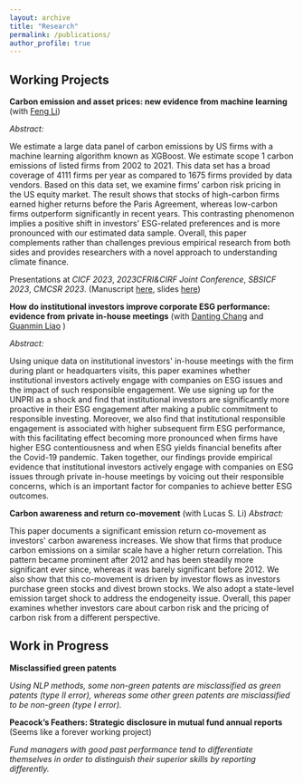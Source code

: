 ```yaml
---
layout: archive
title: "Research"
permalink: /publications/
author_profile: true
---
```


<!-- {% if author.googlescholar %}
  You can also find my articles on <u><a href="{{author.googlescholar}}">my Google Scholar profile</a>.</u>
{% endif %}

{% include base_path %}

{% for post in site.publications reversed %}
  {% include archive-single.html %}
{% endfor %} -->

Working Projects
------

**Carbon emission and asset prices: new evidence from
machine learning** (with [Feng Li](https://en.saif.sjtu.edu.cn/faculty-research/li-feng))

*Abstract:* 

We estimate a large data panel of carbon emissions by US firms with a machine learning algorithm known as XGBoost. We estimate scope 1 carbon emissions of listed firms from 2002 to 2021. This data set has a broad coverage of 4111 firms per year as compared to 1675 firms provided by data vendors. Based on this data set, we examine firms’ carbon risk pricing in the US equity market. The result shows that stocks of high-carbon firms earned higher returns before the Paris Agreement, whereas low-carbon firms outperform significantly in recent years. This contrasting phenomenon implies a positive shift in investors' ESG-related preferences and is more pronounced with our estimated data sample. Overall, this paper complements rather than challenges previous empirical research from both sides and provides researchers with a novel approach to understanding climate finance. 

Presentations at *CICF 2023*, *2023CFRI&CIRF Joint Conference*, *SBSICF 2023*, *CMCSR 2023*. (Manuscript [here](https://github.com/thegreenflamingo/academicpages.github.io/blob/master/_publications/carbon.pdf), slides [here](https://github.com/thegreenflamingo/academicpages.github.io/blob/master/_publications/carbon_emission_pre.pdf))




**How do institutional investors improve corporate ESG performance: evidence from private in-house meetings** (with [Danting Chang](https://www.glxy.sdu.edu.cn/info/1091/5914.htm) and [Guanmin Liao](https://en.rmbs.ruc.edu.cn/Faculty/Faculty/allTeacher/22dbcf0d34ad4157bedd814af4b5e70f.htm) )

*Abstract:* 

Using unique data on institutional investors' in-house meetings with the firm during plant or headquarters visits, this paper examines whether institutional investors actively engage with companies on ESG issues and the impact of such responsible engagement. We use signing up for the UNPRI as a shock and find that institutional investors are significantly more proactive in their ESG engagement after making a public commitment to responsible investing. Moreover, we also find that institutional responsible engagement is associated with higher subsequent firm ESG performance, with this facilitating effect becoming more pronounced when firms have higher ESG contentiousness and when ESG yields financial benefits after the Covid-19 pandemic. Taken together, our findings provide empirical evidence that institutional investors actively engage with companies on ESG issues through private in-house meetings by voicing out their responsible concerns, which is an important factor for companies to achieve better ESG outcomes.

<!---(Manuscript [here](https://github.com/thegreenflamingo/academicpages.github.io/blob/master/_publications/rspengg.pdf))-->



**Carbon awareness and return co-movement** (with Lucas S. Li)
*Abstract:* 

This paper documents a significant emission return co-movement as investors' carbon awareness increases. We show that firms that produce carbon emissions on a similar scale have a higher return correlation. This pattern became prominent after 2012 and has been steadily more significant ever since, whereas it was barely significant before 2012. We also show that this co-movement is driven by investor flows as investors purchase green stocks and divest brown stocks. We also adopt a state-level emission target shock to address the endogeneity issue. Overall, this paper examines whether investors care about carbon risk and the pricing of carbon risk from a different perspective. 

<!---(Manuscript [here](https://github.com/thegreenflamingo/academicpages.github.io/blob/master/_publications/carbonawareness.pdf))-->






Work in Progress
------

**Misclassified green patents** 

*Using NLP methods, some non-green patents are misclassified as green patents (type II error), whereas some other green patents are misclassified to be non-green (type I error).*

**Peacock’s Feathers: Strategic disclosure in mutual fund annual reports** (Seems like a forever working project)

*Fund managers with good past performance tend to differentiate themselves in order to distinguish their superior skills by reporting differently.*








